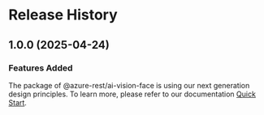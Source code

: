 # Release History
    
## 1.0.0 (2025-04-24)

### Features Added

The package of @azure-rest/ai-vision-face is using our next generation design principles. To learn more, please refer to our documentation [Quick Start](https://aka.ms/azsdk/js/mgmt/quickstart).
